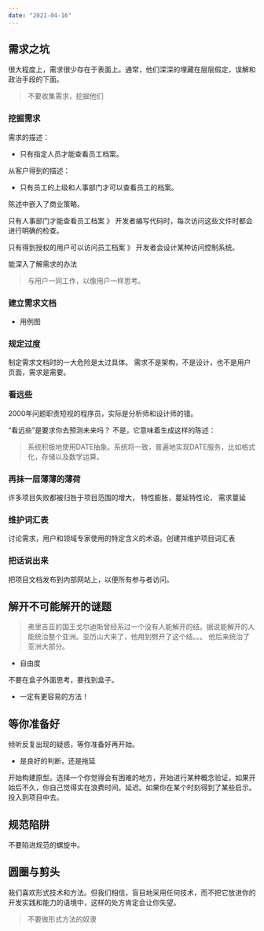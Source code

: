 ```yaml
---
date: "2021-04-16"
---
```

## 需求之坑
很大程度上，需求很少存在于表面上。通常，他们深深的埋藏在层层假定，误解和政治手段的下面。

> 不要收集需求，挖掘他们

### 挖掘需求

需求的描述：
* 只有指定人员才能查看员工档案。

从客户得到的描述：
* 只有员工的上级和人事部门才可以查看员工的档案。

陈述中嵌入了商业策略。

只有人事部门才能查看员工档案 》 开发者编写代码时，每次访问这些文件时都会进行明确的检查。

只有得到授权的用户可以访问员工档案 》 开发者会设计某种访问控制系统。

能深入了解需求的办法

> 与用户一同工作，以像用户一样思考。

### 建立需求文档
* 用例图

### 规定过度
制定需求文档时的一大危险是太过具体。
需求不是架构，不是设计，也不是用户页面，需求是需要。

### 看远些
2000年问题职责短视的程序员，实际是分析师和设计师的错。

“看远些”是要求你去预测未来吗？ 不是，它意味着生成这样的陈述：
> 系统积极地使用DATE抽象。系统将一致，普遍地实现DATE服务，比如格式化，存储以及数学运算。

### 再抹一层薄薄的薄荷
许多项目失败都被归咎于项目范围的增大， 特性膨胀，蔓延特性论， 需求蔓延

### 维护词汇表
讨论需求，用户和领域专家使用的特定含义的术语。创建并维护项目词汇表

### 把话说出来
把项目文档发布到内部网站上，以便所有参与者访问。

## 解开不可能解开的谜题

> 弗里吉亚的国王戈尔迪斯曾经系过一个没有人能解开的结。据说能解开的人能统治整个亚洲。亚历山大来了，他用到劈开了这个结。。。 他后来统治了亚洲大部分。

* 自由度

不要在盒子外面思考，要找到盒子。

* 一定有更容易的方法！

## 等你准备好

倾听反复出现的疑惑，等你准备好再开始。

* 是良好的判断，还是拖延

开始构建原型。选择一个你觉得会有困难的地方，开始进行某种概念验证，如果开始后不久，你自己觉得实在浪费时间。延迟。如果你在某个时刻得到了某些启示。投入到项目中去。

## 规范陷阱
不要陷进规范的螺旋中。

## 圆圈与剪头

我们喜欢形式技术和方法。但我们相信，盲目地采用任何技术，而不把它放进你的开发实践和能力的语境中，这样的处方肯定会让你失望。

> 不要做形式方法的奴隶 


